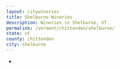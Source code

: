 ```yaml
---
layout: citywineries
title: Shelburne Wineries
description: Wineries in Shelburne, VT
permalink: /vermont/chittenden/shelburne/
state: vt
county: chittenden
city: shelburne
---
```

-
